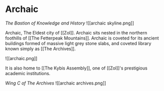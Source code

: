 # Archaic
*The Bastion of Knowledge and History*
![[archaic skyline.png]]

Archaic, The Eldest city of [[Zol]]. Archaic sits nested in the northern foothills of [[The Fetterpeak Mountains]]. Archaic is coveted for its ancient buildings formed of massive light grey stone slabs, and coveted library known simply as [[The Archives]].

![[archaic.png]]

It is also home to [[The Kybis Assembly]], one of [[Zol]]'s prestigious academic institutions.

*Wing C of The Archives*
![[archaic archives.png]]